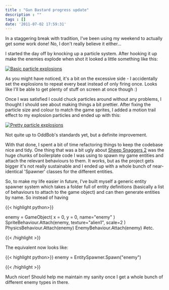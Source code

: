 ```yaml
---
title : "Gun Bastard progress update"
description : ""
tags : []
date: '2011-07-02 17:59:31'
---
```


In a staggering break with tradition, I've been using my weekend to actually get some work done! No, I don't really believe it either...

I started the day off by knocking up a particle system. After hooking it up make the enemies explode when shot it looked a little something like this:

<a href="http://s24.photobucket.com/albums/c12/b33rman/gamedev/gun%20bastard/?action=view&amp;current=screen021.jpg" target="_blank"><img src="http://i24.photobucket.com/albums/c12/b33rman/gamedev/gun%20bastard/screen021.jpg" border="0" alt="Basic particle explosions"></a>

As you might have noticed, it's a bit on the excessive side - I accidentally set the explosions to repeat every beat instead of only firing once. Looks like I'll be able to get plenty of stuff on screen at once though  :)

<!--more-->

Once I was satisfied I could chuck particles around without any problems, I thought I should see about making things a bit prettier. After fixing the particle size and colour to match the game sprites, I added a motion trail effect to my explosion particles and ended up with this:

<a href="http://s24.photobucket.com/albums/c12/b33rman/gamedev/gun%20bastard/?action=view&amp;current=screen032.jpg" target="_blank"><img src="http://i24.photobucket.com/albums/c12/b33rman/gamedev/gun%20bastard/screen032.jpg" border="0" alt="Pretty particle explosions"></a>

Not quite up to OddBob's standards yet, but a definite improvement.

With that done, I spent a bit of time refactoring things to keep the codebase nice and tidy. One thing that was a bit ugly about [Sheep Snaggers 2](/content/sheep-snaggers-2) was the huge chunks of boilerplate code I was using to spawn my game entities and attach the relevant behaviours to them. It works, but as the project gets bigger it's not really sustainable and I ended up with a whole bunch of near-identical 'Spawner' classes for the different entities.

So, to make my life easier in future, I've built myself a generic entity spawner system which takes a folder full of entity definitions (basically a list of behaviours to attach to the game object) and can then generate entities by name.
So instead of having

{{< highlight python>}}

enemy = GameObject(
  x = 0,
  y = 0,
  name="enemy"
)
SpriteBehaviour.Attach(enemy,
  texture="alien1",
  scale=2
)
PhysicsBehaviour.Attach(enemy)
EnemyBehaviour.Attach(enemy)
#etc.

{{< /highlight >}}

The equivalent now looks like:

{{< highlight python>}}
enemy = EntitySpawner.Spawn("enemy")

{{< /highlight >}}

Much nicer! Should help me maintain my sanity once I get a whole bunch of different enemy types in there.